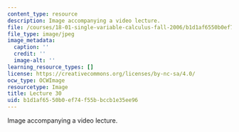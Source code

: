 ```yaml
---
content_type: resource
description: Image accompanying a video lecture.
file: /courses/18-01-single-variable-calculus-fall-2006/b1d1af6550b0ef74f55bbccb1e35ee96_lec30.jpg
file_type: image/jpeg
image_metadata:
  caption: ''
  credit: ''
  image-alt: ''
learning_resource_types: []
license: https://creativecommons.org/licenses/by-nc-sa/4.0/
ocw_type: OCWImage
resourcetype: Image
title: Lecture 30
uid: b1d1af65-50b0-ef74-f55b-bccb1e35ee96
---
```

Image accompanying a video lecture.